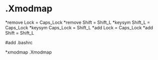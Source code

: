 # .Xmodmap

*remove Lock = Caps_Lock
*remove Shift = Shift_L
*keysym Shift_L = Caps_Lock
*keysym Caps_Lock = Shift_L
*add Lock = Caps_Lock
*add Shift = Shift_L


#add .bashrc

*xmodmap .Xmodmap


